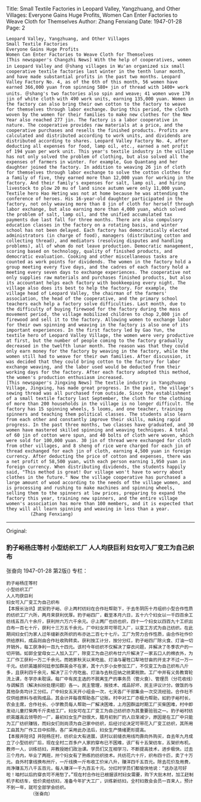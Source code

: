Title: Small Textile Factories in Leopard Valley, Yangzhuang, and Other Villages: Everyone Gains Huge Profits, Women Can Enter Factories to Weave Cloth for Themselves
Author: Zhang Fenxiang
Date: 1947-01-28
Page: 2

    Leopard Valley, Yangzhuang, and Other Villages
    Small Textile Factories
    Everyone Gains Huge Profits
    Women Can Enter Factories to Weave Cloth for Themselves
    [This newspaper's Changzhi News] With the help of cooperatives, women in Leopard Valley and ＠shang villages in Wu'an organized six small cooperative textile factories last winter in the tenth lunar month, and have made substantial profits in the past two months. Leopard Valley Factory No. 4, as of the 6th of this month, 56 women have earned 366,000 yuan from spinning 580+ jin of thread with 1400+ work units. ＠shang's two factories also spin and weave; 41 women wove 170 jin of white cloth with 490 work units, earning 135,000 yuan. Women in the factory can also bring their own cotton to the factory to weave for themselves through labor exchange. During this period, the cloth woven by the women for their families to make new clothes for the New Year also reached 277 jin. The factory is a labor cooperative in nature. The cooperative provides raw materials at a price, and the cooperative purchases and resells the finished products. Profits are calculated and distributed according to work units, and dividends are distributed according to shares. Leopard Valley Factory No. 4, after deducting all expenses for food, lamp oil, etc., earned a net profit of 194 yuan per work unit. This year's textile industry in the village has not only solved the problem of clothing, but also solved all the expenses of farmers in winter. For example, Guo Quantang and her daughter joined the factory. In addition to weaving 26 jin of cloth for themselves through labor exchange to solve the cotton clothes for a family of five, they earned more than 12,000 yuan for working in the factory. And their family's expenses for salt, lamp oil, and hiring livestock to plow 20 mu of land since autumn were only 11,000 yuan. Textile hero Hao Heting was not at home because he was attending the conference of heroes. His 16-year-old daughter participated in the factory, not only weaving more than 8 jin of cloth for herself through labor exchange, but also earning more than 4,000 yuan, which solved the problem of salt, lamp oil, and the unified accumulated tax payments due last fall for three months. There are also compulsory education classes in the factory on a rotating basis, and winter school has not been delayed. Each factory has democratically elected administrators (in charge of food), managers (distributing cotton and collecting thread), and mediators (resolving disputes and handling problems), all of whom do not leave production. Democratic management, scoring based on technology, quality of finished products, and democratic evaluation. Cooking and other miscellaneous tasks are counted as work points for dividends. The women in the factory hold a group meeting every five days, and the cadres of each factory hold a meeting every seven days to exchange experiences. The cooperative not only supplies raw materials and purchases finished products, but also its accountant helps each factory with bookkeeping every night. The village also does its best to help the factory. For example, the village head of Leopard Valley, the chairman of the farmers' association, the head of the cooperative, and the primary school teachers each help a factory solve difficulties. Last month, due to the difficulty of buying firewood for the factory during the mass movement period, the village mobilized children to chop 2,000 jin of firewood and sell it to the factory. Allowing women to exchange labor for their own spinning and weaving in the factory is also one of its important experiences. In the first factory led by Gao Yun, the textile hero of Leopard Valley Village, the women were very productive at first, but the number of people coming to the factory gradually decreased in the twelfth lunar month. The reason was that they could only earn money for the factory by weaving in the factory, while the women still had to weave for their own families. After discussion, it was decided that they could bring cotton to the factory for labor exchange weaving, and the labor used would be deducted from their working days for the factory. After each factory adopted this method, the women's production enthusiasm increased.
    [This newspaper's Jingxing News] The textile industry in Yangzhuang Village, Jingxing, has made great progress. In the past, the village's sewing thread was all purchased from outside. Since the establishment of a small textile factory last September, the cloth for the clothing of more than 200 households in the village is no longer difficult. The factory has 15 spinning wheels, 5 looms, and one teacher, training spinners and teaching them political classes. The students also learn from each other and constantly improve their skills, making rapid progress. In the past three months, two classes have graduated, and 30 women have mastered skilled spinning and weaving techniques. A total of 60 jin of cotton were spun, and 40 bolts of cloth were woven, which were sold for 100,000 yuan. 30 jin of thread were exchanged for cloth from other villages, and 8 sheng of rice were charged for each jin of thread exchanged for each jin of cloth, earning 4,500 yuan in foreign currency. After deducting the price of cotton and expenses, there was a net profit of 58,500 yuan, with each person earning 1,950 yuan in foreign currency. When distributing dividends, the students happily said, "This method is great! Our village won't have to worry about clothes in the future." Now the village cooperative has purchased a large amount of wood according to the needs of the village women, and is processing and rushing to make machines and spinning wheels, selling them to the spinners at low prices, preparing to expand the factory this year, training new spinners, and the entire village women's association has more than 100 members, and it is expected that they will all learn spinning and weaving in less than a year.
             (Zhang Fenxiang)



<hr /> 

Original: 


### 豹子峪杨庄等村  小型纺织工厂  人人均获巨利  妇女可入厂变工为自己织布
张奋向
1947-01-28
第2版()
专栏：

    豹子峪杨庄等村
    小型纺织工厂
    人人均获巨利
    妇女可入厂变工为自己织布
    【本报长治讯】武安豹子峪、＠上两村纺妇在合作社帮助下，于去冬阴历十月组织小型合作性质的纺织工厂六所，两月来获利优厚。豹子峪四厂，截至本月六日，五十六个妇女以一千四百余工纺线五百八十余斤，获利卅六万六千余元。＠上两厂也纺也织，四十一个妇女以四百九十工织出白布一百七十斤，获利十三万五千余元。厂中妇女并可带花入厂，以变工方式为自己纺织。在此期间妇女们为家人过年缝新衣所织的布亦达二百七十七斤。工厂为劳力合作性质，由合作社作价供给原料，成品则由合作社收购转卖。获利按工计分，按分分红，豹子峪四厂除火食、灯油一切开销外，每工获净利一百九十四元。该村今年纺织不仅解决了穿衣问题，并解决了冬季农户的一切开销。如郭全堂母女二人加入工厂，除变工为自己织布廿六斤解决了一家五口人的棉衣外，为工厂作工获利一万二千余元。而她家秋天以来吃盐、灯油与雇牲口犁地廿亩的开支才不过一万一千元。纺织英雄郝何廷参加群英会不在家，其十六岁小女参加工厂，不仅变工为自己织布八斤多，且获利四千余元，解决了三个月吃盐、灯油与去秋应纳之统累税款。工厂中并有义务教育轮流上课，冬学亦未耽误。每厂中有民主选的不脱离生产的事务员（管火食）、管理员（分花收线）与调解员（解决纠纷处理问题）各一。民主管理，按技术、成品好坏、民主评议计分。做饭的与其他杂务均计工分红。厂中妇女五天开小组会一次，七天各厂干部集会一次交流经验。合作社不仅供给原料与收购成品，其会计并每夜帮助各厂记账。村中对工厂亦极力帮助，如豹子峪村长，农会主席，合作社长、小学教员每人帮助一厂解决困难，上月因群运时期工厂买柴困难，村中即发动儿童打柴两千斤卖给工厂。妇女可在工厂变工为自己纺织亦为其重要验验之一。豹子峪村纺织英雄高云领导的一厂，最初妇女生产劲很大，腊月初到厂的人日渐减少，原因是在工厂中只能为工厂纺织赚钱，而妇女们则尚须为自己家中纺织，后经讨论决定可带花入厂变工纺织，其所用工由其为厂作工日中扣除。各厂采用此办法后，妇女生产情绪更形提高。
    【本报井陉讯】井陉杨庄村，纺织业大有进展，该村以前缝衣用线均靠向外购买，自去年九月成立了小型纺织厂后，现在全村二百多户人家的穿布已不困难，该厂有十五架纺车，五架织布机，教师一人，训练纺妇，并教授她们政治课。学员们又互相学习，不断提高技术，进步极快。过去三个月内，毕业了两班，卅个妇女有了熟练的纺织技术。共纺花六十斤，织布四十匹，卖了十万元。自外村拿线换布卅斤，一斤线换一斤布收工价米八升，赚洋四千五百元。除去花价及用费，尚净赚五万八千五百元，每人赚洋一千九百五十元。分红时学员们都愉快地说：“这办法可好啦！咱村以后的穿衣可不用愁了。”现在村合作社已根据该村妇女需要，购下大批木材，加工赶制机子和纺车，低价卖给纺妇，准备今年扩大工厂，训练新纺妇，全村妇救会会员一百来人，预计不到一年，就可全部学会纺织。
             （张奋向）
